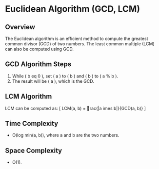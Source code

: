 # Euclidean Algorithm (GCD, LCM)

## Overview
The Euclidean algorithm is an efficient method to compute the greatest common divisor (GCD) of two numbers. The least common multiple (LCM) can also be computed using GCD.

## GCD Algorithm Steps
1. While ( b 
eq 0 ), set ( a ) to ( b ) and ( b ) to ( a % b ).
2. The result will be ( a ), which is the GCD.

## LCM Algorithm
LCM can be computed as: 
[
LCM(a, b) = rac{|a 	imes b|}{GCD(a, b)}
]

## Time Complexity
- O(log min(a, b)), where a and b are the two numbers.

## Space Complexity
- O(1).
